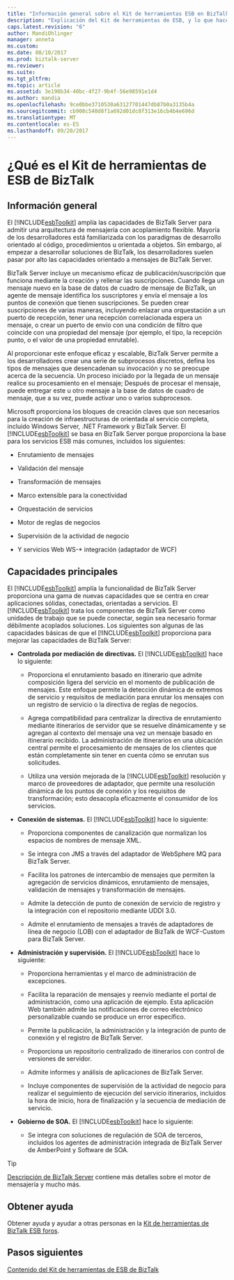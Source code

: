 ```yaml
---
title: "Información general sobre el Kit de herramientas ESB en BizTalk Server | Documentos de Microsoft"
description: "Explicación del Kit de herramientas de ESB, y lo que hace en BizTalk Server"
caps.latest.revision: "6"
author: MandiOhlinger
manager: anneta
ms.custom: 
ms.date: 08/10/2017
ms.prod: biztalk-server
ms.reviewer: 
ms.suite: 
ms.tgt_pltfrm: 
ms.topic: article
ms.assetid: 3e190b34-40bc-4f27-9b4f-56e98591e1d4
ms.author: mandia
ms.openlocfilehash: 9ce0bbe3710530a63127701447db87b0a3135b4a
ms.sourcegitcommit: cb908c540d8f1a692d01dc8f313e16cb4b4e696d
ms.translationtype: MT
ms.contentlocale: es-ES
ms.lasthandoff: 09/20/2017
---
```

# <a name="what-is-the-biztalk-esb-toolkit"></a>¿Qué es el Kit de herramientas de ESB de BizTalk

## <a name="overview"></a>Información general
El [!INCLUDE[esbToolkit](../includes/esbtoolkit-md.md)] amplía las capacidades de BizTalk Server para admitir una arquitectura de mensajería con acoplamiento flexible. Mayoría de los desarrolladores está familiarizada con los paradigmas de desarrollo orientado al código, procedimientos u orientada a objetos. Sin embargo, al empezar a desarrollar soluciones de BizTalk, los desarrolladores suelen pasar por alto las capacidades orientado a mensajes de BizTalk Server.  
  
 BizTalk Server incluye un mecanismo eficaz de publicación/suscripción que funciona mediante la creación y rellenar las suscripciones. Cuando llega un mensaje nuevo en la base de datos de cuadro de mensaje de BizTalk, un agente de mensaje identifica los suscriptores y envía el mensaje a los puntos de conexión que tienen suscripciones. Se pueden crear suscripciones de varias maneras, incluyendo enlazar una orquestación a un puerto de recepción, tener una recepción correlacionada espera un mensaje, o crear un puerto de envío con una condición de filtro que coincide con una propiedad del mensaje (por ejemplo, el tipo, la recepción punto, o el valor de una propiedad enrutable).  
  
 Al proporcionar este enfoque eficaz y escalable, BizTalk Server permite a los desarrolladores crear una serie de subprocesos discretos, defina los tipos de mensajes que desencadenan su invocación y no se preocupe acerca de la secuencia. Un proceso iniciado por la llegada de un mensaje realice su procesamiento en el mensaje; Después de procesar el mensaje, puede entregar este u otro mensaje a la base de datos de cuadro de mensaje, que a su vez, puede activar uno o varios subprocesos.  
  
 Microsoft proporciona los bloques de creación claves que son necesarios para la creación de infraestructuras de orientada al servicio completa, incluido Windows Server, .NET Framework y BizTalk Server. El [!INCLUDE[esbToolkit](../includes/esbtoolkit-md.md)] se basa en BizTalk Server porque proporciona la base para los servicios ESB más comunes, incluidos los siguientes:  
  
-   Enrutamiento de mensajes  
  
-   Validación del mensaje  
  
-   Transformación de mensajes  
  
-   Marco extensible para la conectividad  
  
-   Orquestación de servicios  
  
-   Motor de reglas de negocios  
  
-   Supervisión de la actividad de negocio  
  
-   Y servicios Web WS-* integración (adaptador de WCF)  

## <a name="core-capabilities"></a>Capacidades principales  
 El [!INCLUDE[esbToolkit](../includes/esbtoolkit-md.md)] amplía la funcionalidad de BizTalk Server proporciona una gama de nuevas capacidades que se centra en crear aplicaciones sólidas, conectadas, orientadas a servicios. El [!INCLUDE[esbToolkit](../includes/esbtoolkit-md.md)] trata los componentes de BizTalk Server como unidades de trabajo que se puede conectar, según sea necesario formar débilmente acoplados soluciones. Los siguientes son algunas de las capacidades básicas de que el [!INCLUDE[esbToolkit](../includes/esbtoolkit-md.md)] proporciona para mejorar las capacidades de BizTalk Server:  
  
-   **Controlada por mediación de directivas.** El [!INCLUDE[esbToolkit](../includes/esbtoolkit-md.md)] hace lo siguiente:  
  
    -   Proporciona el enrutamiento basado en itinerario que admite composición ligera del servicio en el momento de publicación de mensajes. Este enfoque permite la detección dinámica de extremos de servicio y requisitos de mediación para enrutar los mensajes con un registro de servicio o la directiva de reglas de negocios.  
  
    -   Agrega compatibilidad para centralizar la directiva de enrutamiento mediante itinerarios de servidor que se resuelve dinámicamente y se agregan al contexto del mensaje una vez un mensaje basado en itinerario recibido. La administración de itinerarios en una ubicación central permite el procesamiento de mensajes de los clientes que están completamente sin tener en cuenta cómo se enrutan sus solicitudes.  
  
    -   Utiliza una versión mejorada de la [!INCLUDE[esbToolkit](../includes/esbtoolkit-md.md)] resolución y marco de proveedores de adaptador, que permite una resolución dinámica de los puntos de conexión y los requisitos de transformación; esto desacopla eficazmente el consumidor de los servicios.  
  
-   **Conexión de sistemas.** El [!INCLUDE[esbToolkit](../includes/esbtoolkit-md.md)] hace lo siguiente:  
  
    -   Proporciona componentes de canalización que normalizan los espacios de nombres de mensaje XML.  
  
    -   Se integra con JMS a través del adaptador de WebSphere MQ para BizTalk Server.  
  
    -   Facilita los patrones de intercambio de mensajes que permiten la agregación de servicios dinámicos, enrutamiento de mensajes, validación de mensajes y transformación de mensajes.  
  
    -   Admite la detección de punto de conexión de servicio de registro y la integración con el repositorio mediante UDDI 3.0.  
  
    -   Admite el enrutamiento de mensajes a través de adaptadores de línea de negocio (LOB) con el adaptador de BizTalk de WCF-Custom para BizTalk Server.  
  
-   **Administración y supervisión.** El [!INCLUDE[esbToolkit](../includes/esbtoolkit-md.md)] hace lo siguiente:  
  
    -   Proporciona herramientas y el marco de administración de excepciones.  
  
    -   Facilita la reparación de mensajes y reenvío mediante el portal de administración, como una aplicación de ejemplo. Esta aplicación Web también admite las notificaciones de correo electrónico personalizable cuando se produce un error específico.  
  
    -   Permite la publicación, la administración y la integración de punto de conexión y el registro de BizTalk Server.  
  
    -   Proporciona un repositorio centralizado de itinerarios con control de versiones de servidor.  
  
    -   Admite informes y análisis de aplicaciones de BizTalk Server.  
  
    -   Incluye componentes de supervisión de la actividad de negocio para realizar el seguimiento de ejecución del servicio itinerarios, incluidos la hora de inicio, hora de finalización y la secuencia de mediación de servicio.  
  
-   **Gobierno de SOA.** El [!INCLUDE[esbToolkit](../includes/esbtoolkit-md.md)] hace lo siguiente:  
  
    -   Se integra con soluciones de regulación de SOA de terceros, incluidos los agentes de administración integrada de BizTalk Server de AmberPoint y Software de SOA.  

> [!TIP]
> [Descripción de BizTalk Server](../core/understanding-biztalk-server.md) contiene más detalles sobre el motor de mensajería y mucho más.

## <a name="get-some-help"></a>Obtener ayuda
Obtener ayuda y ayudar a otras personas en la [Kit de herramientas de BizTalk ESB foros](http://go.microsoft.com/fwlink/?LinkID=185951&clcid=0x409).

## <a name="next-steps"></a>Pasos siguientes
[Contenido del Kit de herramientas de ESB de BizTalk](contents-of-the-biztalk-esb-toolkit.md)  
